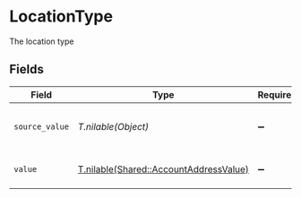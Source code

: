 # LocationType

The location type


## Fields

| Field                                                                                | Type                                                                                 | Required                                                                             | Description                                                                          | Example                                                                              |
| ------------------------------------------------------------------------------------ | ------------------------------------------------------------------------------------ | ------------------------------------------------------------------------------------ | ------------------------------------------------------------------------------------ | ------------------------------------------------------------------------------------ |
| `source_value`                                                                       | *T.nilable(Object)*                                                                  | :heavy_minus_sign:                                                                   | The source value of the location type.                                               | Home                                                                                 |
| `value`                                                                              | [T.nilable(Shared::AccountAddressValue)](../../models/shared/accountaddressvalue.md) | :heavy_minus_sign:                                                                   | The type of the location.                                                            | home                                                                                 |